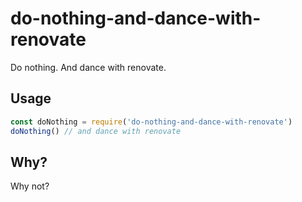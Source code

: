 # do-nothing-and-dance-with-renovate
Do nothing. And dance with renovate.

## Usage
```js
const doNothing = require('do-nothing-and-dance-with-renovate')
doNothing() // and dance with renovate
```

## Why?
Why not?
